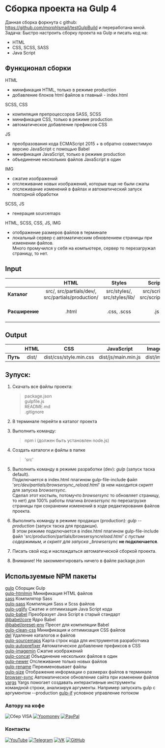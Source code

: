 # Сборка проекта на Gulp 4

Данная сборка форкнута с github: https://github.com/morphIsmail/testGulpBuild и переработана мной.
Задача:
Быстро настроить сборку проекта на Gulp и писать код на:

- HTML
- CSS, SCSS, SASS
- Java Script

## Функционал сборки

HTML

- минификация HTML, только в режиме production
- добавление блоков html файлов в главный - index.html

SCSS, CSS

- компиляция препроцессоров SASS, SCSS
- минификация CSS, только в режиме production
- автоматическое добавление префиксов CSS

JS

- преобразования кода ECMAScript 2015 + в обратно совместимую версию JavaScript с помощью Babel
- минификация JavaScript, только в режиме production
- объединение нескольких файлов JavaScript в один

IMG

- сжатие изображений
- отслеживание новых изображений, которые еще не были сжаты
- отслеживание изменений в файлах и автоматический запуск повторной обработки

SCSS, JS

- генерация sourcemaps

HTML, SCSS, CSS, JS, IMG

- отображение размеров файлов в терминале
- локальный сервер с автоматическим обновлением страницы при изменении файлов.  
  Много промучился у себя на компьютере, сервер то перезагружал страницу, то нет.

## Input

|                |                       HTML                        |            Styles            |            Scripts             |      Images      |
| :------------- | :-----------------------------------------------: | :--------------------------: | :----------------------------: | :--------------: |
| **Каталог**    | src/, src/partials/dev/, src/partials/production/ | src/styles/, src/styles/lib/ | src/scripts/, src/scripts/lib/ |     src/img/     |
| **Расширение** |                       .html                       |         .css, .scss          |              .js               | .jpg, .png, .gif |

## Output

|          | HTML  |          CSS           |     JavaScript      |  Images   |
| :------- | :---: | :--------------------: | :-----------------: | :-------: |
| **Путь** | dist/ | dist/css/style.min.css | dist/js/main.min.js | dist/img/ |

## Зупуск:

1. Скачать все файлы проекта:

   > package.json  
   > gulpfile.js  
   > README.md  
   > .gitignore

2. В терминале перейти в каталог проекта
3. Выполнить команду:
   > npm i (должен быть установлен node.js)
4. Создать каталоги и файлы в папке

   > 'src'

5. Выполнить команду в режиме разработки (dev): _gulp_ (запуск таска default).  
   Подключается в index.html плагином gulp-file-include файл '_src/dev/partials/browsersync_reload.html_' (в нем находится скрипт для запуска _browsersync_.  
   Сделал этот костыль, потомучто _browsersync_ то обновляет страницу, то нет) для 100% работы плагина _browsersync_ по перезагрузке страницы при сохранении изменений в ходе редактирования файлов проекта.
6. Выполнить команду в режиме продакшн (production): _gulp --production_ (запуск таска для продакшн).  
   В этом режиме подключается в index.html плагином gulp-file-include файл 'src/production/partials/browsersync*reload.html' с пустым содержимым, и скрипт для запуска \_browsersync* **не подключается**.

7. Писать свой код и наслаждаться автоматической сборкой проекта.
8. Внимание! Не закомментировать ничего в файле package.json

## Используемые NPM пакеты

[gulp](https://www.npmjs.com/package/gulp) Сборщик Gulp  
[gulp-htmlmin](https://www.npmjs.com/package/gulp-htmlmin) Минификация HTML файлов  
[sass](https://www.npmjs.com/package/sass) Компилятор Sass  
[gulp-sass](https://www.npmjs.com/package/gulp-sass) Компиляция Sass и Scss файлов  
[gulp-uglify](https://www.npmjs.com/package/gulp-uglify) Сжатие и оптимизация Java Script кода  
[gulp-babel](https://www.npmjs.com/package/gulp-babel) Преобразует Java Script в старый стандарт  
[@babel/core](https://www.npmjs.com/package/@babel/core) Ядро Babel  
[@babel/preset-env](https://www.npmjs.com/package/@babel/preset-env) Пресет для компиляции Babel  
[gulp-clean-css](https://www.npmjs.com/package/gulp-clean-css) Минификация и оптимизация CSS файлов  
[del](https://www.npmjs.com/package/del) Удаление каталогов и файлов  
[gulp-sourcemaps](https://www.npmjs.com/package/gulp-sourcemaps) Карта строк кода для инструментов разработчика  
[gulp-autoprefixer](https://www.npmjs.com/package/gulp-autoprefixer) Автоматическое добавление префиксов в CSS  
[gulp-imagemin](https://www.npmjs.com/package/gulp-imagemin) Сжатие изображений  
[gulp-concat](https://www.npmjs.com/package/gulp-concat) Объединение нескольких файлов в один  
[gulp-newer](https://www.npmjs.com/package/gulp-newer) Отслеживание только новых файлов  
[gulp-rename](https://www.npmjs.com/package/gulp-rename) Переименовывает файлы  
[gulp-size](https://www.npmjs.com/package/gulp-size) Отображение информации о размерах файлов в терминале  
[browser-sync](https://browsersync.io/docs/gulp) Автоматическое обновление сайта при изменении файлов
[yargs](https://github.com/yargs/yargs) Yargs помогает создавать интерактивные инструменты командной строки, анализируя аргументы. Например запускать gulp с аргументом --production
[gulp-if](https://github.com/robrich/gulp-if) условное управление потоком

### Автору на кофе

![Сбер VISA](https://img.shields.io/badge/Card-4274320032331582-333?style=for-the-badge&logo=visa&labelColor=08a652)
[![Yoomoney](https://img.shields.io/badge/-Yoomoney-7f2bfd?style=for-the-badge)](https://yasobe.ru/na/)
[![PayPal](https://img.shields.io/badge/-PayPal-0070ba?style=for-the-badge&logo=PayPal&logoColor=FF0000)](https://paypal.me/)

### Контакты

[![YouTube](https://img.shields.io/badge/-YouTube-333?style=for-the-badge&logo=YouTube&logoColor=FF0000)](https://www.youtube.com/)
[![Telegram](https://img.shields.io/badge/-Telegram-333?style=for-the-badge&logo=telegram&logoColor=27A0D9)](https://t.me/)
[![VK](https://img.shields.io/badge/-VK-333?style=for-the-badge&logo=Vk&logoColor=27A0D9)](https://vk.com/)
[![GitHub](https://img.shields.io/badge/-GitHub-333?style=for-the-badge&logo=GitHub&logoColor=fff)](https://github.com/)
